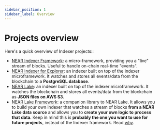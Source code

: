 ```yaml
---
sidebar_position: 1
sidebar_label: Overview
---
```


# Projects overview

Here's a quick overview of Indexer projects::

- [NEAR Indexer Framework](./near-indexer-framework): a micro-framework, providing you a "live" stream of blocks. Useful to handle on-chain real-time "events".
- [NEAR Indexer for Explorer](./near-indexer-for-explorer): an indexer built on top of the indexer microframework. It watches and stores all events/data from the blockchain to a **PostgreSQL database**.
- [NEAR Lake](./near-lake): an indexer built on top of the indexer microframework. It watches the blockchain and stores all events/data from the blockchain as **JSON files on AWS S3**.
- [NEAR Lake Framework](./near-lake-framework): a companion library to NEAR Lake. It allows you to build your own indexer that watches a stream of blocks **from a NEAR Lake data source** and allows you to **create your own logic to process that data**. Keep in mind this is **probably the one you want to use for future projects**, instead of the Indexer framework. Read [why](./near-lake-framework#why-is-it-better-than-near-indexer-framework).
